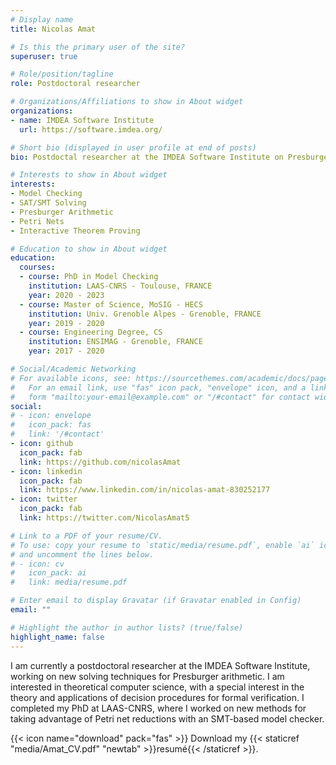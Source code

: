 ```yaml
---
# Display name
title: Nicolas Amat

# Is this the primary user of the site?
superuser: true

# Role/position/tagline
role: Postdoctoral researcher

# Organizations/Affiliations to show in About widget
organizations:
- name: IMDEA Software Institute
  url: https://software.imdea.org/

# Short bio (displayed in user profile at end of posts)
bio: Postdoctal researcher at the IMDEA Software Institute on Presburger arithmetic.

# Interests to show in About widget
interests:
- Model Checking
- SAT/SMT Solving
- Presburger Arithmetic
- Petri Nets
- Interactive Theorem Proving

# Education to show in About widget
education:
  courses:
  - course: PhD in Model Checking
    institution: LAAS-CNRS - Toulouse, FRANCE
    year: 2020 - 2023
  - course: Master of Science, MoSIG - HECS
    institution: Univ. Grenoble Alpes - Grenoble, FRANCE
    year: 2019 - 2020
  - course: Engineering Degree, CS
    institution: ENSIMAG - Grenoble, FRANCE
    year: 2017 - 2020

# Social/Academic Networking
# For available icons, see: https://sourcethemes.com/academic/docs/page-builder/#icons
#   For an email link, use "fas" icon pack, "envelope" icon, and a link in the
#   form "mailto:your-email@example.com" or "/#contact" for contact widget.
social:
# - icon: envelope
#   icon_pack: fas
#   link: '/#contact'
- icon: github
  icon_pack: fab
  link: https://github.com/nicolasAmat
- icon: linkedin
  icon_pack: fab
  link: https://www.linkedin.com/in/nicolas-amat-830252177
- icon: twitter
  icon_pack: fab
  link: https://twitter.com/NicolasAmat5

# Link to a PDF of your resume/CV.
# To use: copy your resume to `static/media/resume.pdf`, enable `ai` icons in `params.toml`, 
# and uncomment the lines below.
# - icon: cv
#   icon_pack: ai
#   link: media/resume.pdf

# Enter email to display Gravatar (if Gravatar enabled in Config)
email: ""

# Highlight the author in author lists? (true/false)
highlight_name: false
---
```


I am currently a postdoctoral researcher at the IMDEA Software Institute,
working on new solving techniques for Presburger arithmetic. I am interested in
theoretical computer science, with a special interest in the theory and
applications of decision procedures for formal verification. I completed my PhD
at LAAS-CNRS, where I worked on new methods for taking advantage of Petri net
reductions with an SMT-based model checker.

{{< icon name="download" pack="fas" >}} Download my {{< staticref "media/Amat_CV.pdf" "newtab" >}}resumé{{< /staticref >}}.
